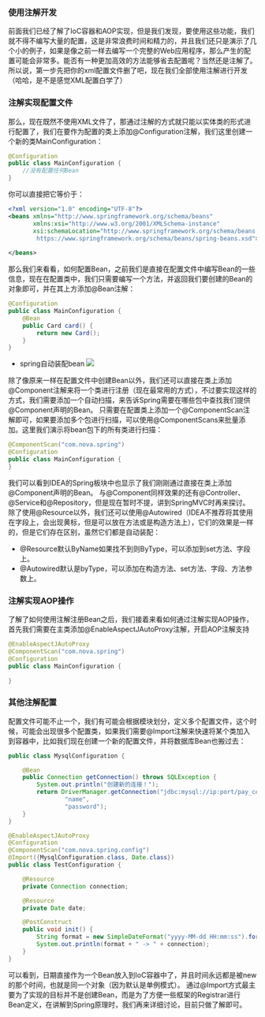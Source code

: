 ### 使用注解开发
前面我们已经了解了IoC容器和AOP实现，但是我们发现，要使用这些功能，我们就不得不编写大量的配置，这是非常浪费时间和精力的，并且我们还只是演示了几个小的例子，如果是像之前一样去编写一个完整的Web应用程序，那么产生的配置可能会非常多。能否有一种更加高效的方法能够省去配置呢？当然还是注解了。
所以说，第一步先把你的xml配置文件删了吧，现在我们全部使用注解进行开发（哈哈，是不是感觉XML配置白学了）

### 注解实现配置文件
那么，现在既然不使用XML文件了，那通过注解的方式就只能以实体类的形式进行配置了，我们在要作为配置的类上添加@Configuration注解，我们这里创建一个新的类MainConfiguration：
~~~java
@Configuration
public class MainConfiguration {
    //没有配置任何Bean
}
~~~
你可以直接把它等价于：
~~~xml
<?xml version="1.0" encoding="UTF-8"?>
<beans xmlns="http://www.springframework.org/schema/beans"
       xmlns:xsi="http://www.w3.org/2001/XMLSchema-instance"
       xsi:schemaLocation="http://www.springframework.org/schema/beans
        https://www.springframework.org/schema/beans/spring-beans.xsd">
		
</beans>
~~~
那么我们来看看，如何配置Bean，之前我们是直接在配置文件中编写Bean的一些信息，现在在配置类中，我们只需要编写一个方法，并返回我们要创建的Bean的对象即可，并在其上方添加@Bean注解：
~~~java
@Configuration
public class MainConfiguration {
    @Bean
    public Card card() {
        return new Card();
    }
}
~~~
* spring自动装配bean
![](/Users/wangzehui/IdeaProjects/nova/nova-spring/src/main/picture/spring自动装配bean.jpeg)

除了像原来一样在配置文件中创建Bean以外，我们还可以直接在类上添加@Component注解来将一个类进行注册（现在最常用的方式），不过要实现这样的方式，我们需要添加一个自动扫描，来告诉Spring需要在哪些包中查找我们提供@Component声明的Bean。
只需要在配置类上添加一个@ComponentScan注解即可，如果要添加多个包进行扫描，可以使用@ComponentScans来批量添加。这里我们演示将bean包下的所有类进行扫描：
~~~java
@ComponentScan("com.nova.spring")
@Configuration
public class MainConfiguration {
}
~~~

我们可以看到IDEA的Spring板块中也显示了我们刚刚通过直接在类上添加@Component声明的Bean。
与@Component同样效果的还有@Controller、@Service和@Repository，但是现在暂时不提，讲到SpringMVC时再来探讨。
除了使用@Resource以外，我们还可以使用@Autowired（IDEA不推荐将其使用在字段上，会出现黄标，但是可以放在方法或是构造方法上），它们的效果是一样的，但是它们存在区别，虽然它们都是自动装配：

* @Resource默认ByName如果找不到则ByType，可以添加到set方法、字段上。
* @Autowired默认是byType，可以添加在构造方法、set方法、字段、方法参数上。

### 注解实现AOP操作
了解了如何使用注解注册Bean之后，我们接着来看如何通过注解实现AOP操作，首先我们需要在主类添加@EnableAspectJAutoProxy注解，开启AOP注解支持
~~~java
@EnableAspectJAutoProxy
@ComponentScan("com.nova.spring")
@Configuration
public class MainConfiguration {
    
}
~~~

### 其他注解配置
配置文件可能不止一个，我们有可能会根据模块划分，定义多个配置文件，这个时候，可能会出现很多个配置类，如果我们需要@Import注解来快速将某个类加入到容器中，比如我们现在创建一个新的配置文件，并将数据库Bean也搬过去：
~~~java
public class MysqlConfiguration {

    @Bean
    public Connection getConnection() throws SQLException {
        System.out.println("创建新的连接！");
        return DriverManager.getConnection("jdbc:mysql://ip:port/pay_center",
                "name",
                "password");
    }
}
~~~

~~~java
@EnableAspectJAutoProxy
@Configuration
@ComponentScan("com.nova.spring.config")
@Import({MysqlConfiguration.class, Date.class})
public class TestConfiguration {

    @Resource
    private Connection connection;

    @Resource
    private Date date;

    @PostConstruct
    public void init() {
        String format = new SimpleDateFormat("yyyy-MM-dd HH:mm:ss").format(date);
        System.out.println(format + " -> " + connection);
    }
}
~~~


可以看到，日期直接作为一个Bean放入到IoC容器中了，并且时间永远都是被new的那个时间，也就是同一个对象（因为默认是单例模式）。
通过@Import方式最主要为了实现的目标并不是创建Bean，而是为了方便一些框架的Registrar进行Bean定义，在讲解到Spring原理时，我们再来详细讨论，目前只做了解即可。
